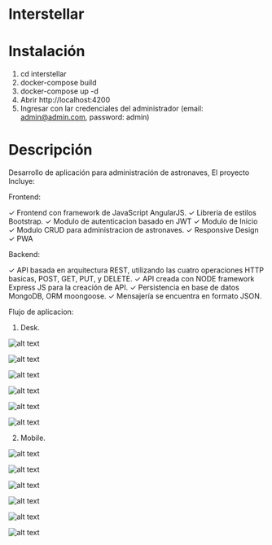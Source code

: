 # Interstellar

# Instalación

1. cd interstellar
2. docker-compose build
3. docker-compose up -d
4. Abrir http://localhost:4200
5. Ingresar con lar credenciales del administrador (email: admin@admin.com, password: admin)

# Descripción

Desarrollo de aplicación para administración de astronaves, 
El proyecto Incluye:

Frontend:

✓ Frontend con framework de JavaScript AngularJS.
✓ Libreria de estilos Bootstrap.
✓ Modulo de autenticacion basado en JWT
✓ Modulo de Inicio
✓ Modulo CRUD para administracion de astronaves.
✓ Responsive Design
✓ PWA

Backend:

✓ API basada en arquitectura REST, utilizando las cuatro operaciones HTTP basicas, POST, GET, PUT, y DELETE.
✓ API creada con NODE framework Express JS para la creación de API.
✓ Persistencia en base de datos MongoDB, ORM moongoose.
✓ Mensajería se encuentra en formato JSON.

Flujo de aplicacion:

1. Desk.

![alt text](https://github.com/fperaza7/interstellar/blob/main/example-images/image1.png?raw=true)

![alt text](https://github.com/fperaza7/interstellar/blob/main/example-images/image2.png?raw=true)

![alt text](https://github.com/fperaza7/interstellar/blob/main/example-images/image3.png?raw=true)

![alt text](https://github.com/fperaza7/interstellar/blob/main/example-images/image4.png?raw=true)

![alt text](https://github.com/fperaza7/interstellar/blob/main/example-images/image5.png?raw=true)

![alt text](https://github.com/fperaza7/interstellar/blob/main/example-images/image6.png?raw=true)

2. Mobile.

![alt text](https://github.com/fperaza7/interstellar/blob/main/example-images/image6.png?raw=true)

![alt text](https://github.com/fperaza7/interstellar/blob/main/example-images/image7.png?raw=true)

![alt text](https://github.com/fperaza7/interstellar/blob/main/example-images/image8.png?raw=true)

![alt text](https://github.com/fperaza7/interstellar/blob/main/example-images/image9.png?raw=true)

![alt text](https://github.com/fperaza7/interstellar/blob/main/example-images/image10.png?raw=true)

![alt text](https://github.com/fperaza7/interstellar/blob/main/example-images/image11.png?raw=true)
